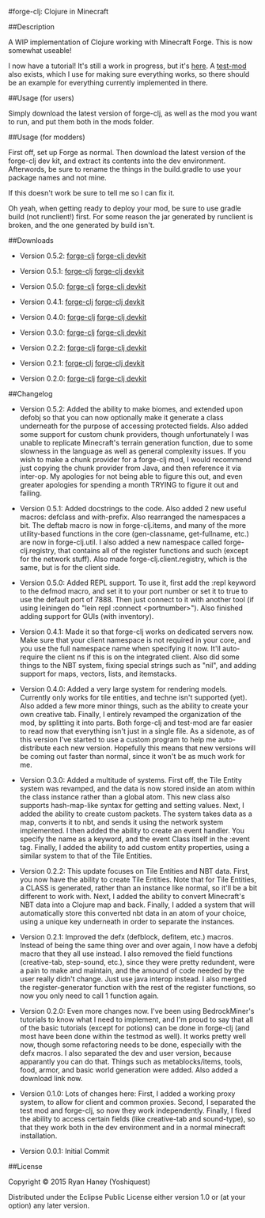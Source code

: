 #forge-clj: Clojure in Minecraft

##Description

A WIP implementation of Clojure working with Minecraft Forge. This is now somewhat useable!

I now have a tutorial! It's still a work in progress, but it's [here](https://github.com/yoshiquest/forge-clj/wiki "Tutorials"). A [test-mod](https://github.com/yoshiquest/test-mod "test-mod") also exists, which I use for making sure everything works, so there should be an example for everything currently implemented in there.

##Usage (for users)

Simply download the latest version of forge-clj, as well as the mod you want to run, and put them both in the mods folder.

##Usage (for modders)

First off, set up Forge as normal. Then download the latest version of the forge-clj dev kit, and extract its contents into the dev environment. Afterwords, be sure to rename the things in the build.gradle to use your package names and not mine.

If this doesn't work be sure to tell me so I can fix it.

Oh yeah, when getting ready to deploy your mod, be sure to use gradle build (not runclient!) first. For some reason the jar generated by runclient is broken, and the one generated by build isn't.

##Downloads

- Version 0.5.2: [forge-clj](http://bit.ly/1PeHOgA "forge-clj Version 0.5.2") [forge-clj devkit](http://bit.ly/1Qn55fh "forge-clj devkit Version 0.5.2")

- Version 0.5.1: [forge-clj](http://bit.ly/1PAHtpQ "forge-clj Version 0.5.1") [forge-clj devkit](http://bit.ly/1OJpv19 "forge-clj devkit Version 0.5.1")

- Version 0.5.0: [forge-clj](http://bit.ly/1GREeYa "forge-clj Version 0.5.0") [forge-clj devkit](http://bit.ly/1GREcQ4 "forge-clj devkit Version 0.5.0")

- Version 0.4.1: [forge-clj](http://bit.ly/1WZdeNA "forge-clj Version 0.4.1") [forge-clj devkit](http://bit.ly/1YgDtfB "forge-clj devkit Version 0.4.1")

- Version 0.4.0: [forge-clj](http://bit.ly/1GREpCN "forge-clj Version 0.4.0") [forge-clj devkit](http://bit.ly/1GREqXl "forge-clj devkit Version 0.4.0")

- Version 0.3.0: [forge-clj](http://bit.ly/1OJ2P3H "forge-clj Version 0.3.0") [forge-clj devkit](http://bit.ly/1MTJhbc "forge-clj devkit Version 0.3.0")

- Version 0.2.2: [forge-clj](http://bit.ly/1NCq8vM "forge-clj Version 0.2.2") [forge-clj devkit](http://bit.ly/1jsIHFC "forge-clj devkit Version 0.2.2")

- Version 0.2.1: [forge-clj](http://bit.ly/1WOmksN "forge-clj Version 0.2.1") [forge-clj devkit](http://bit.ly/1LmEj1n "forge-clj devkit Version 0.2.1")

- Version 0.2.0: [forge-clj](http://bit.ly/1FTJ5HO "forge-clj Version 0.2.0") [forge-clj devkit](http://bit.ly/1jOENra "forge-clj devkit Version 0.2.0")

##Changelog

- Version 0.5.2: Added the ability to make biomes, and extended upon defobj so that you can now optionally make it generate a class underneath for the purpose of accessing protected fields. Also added some support for custom chunk providers, though unfortunately I was unable to replicate Minecraft's terrain generation function, due to some slowness in the language as well as general complexity issues. If you wish to make a chunk provider for a forge-clj mod, I would recommend just copying the chunk provider from Java, and then reference it via inter-op. My apologies for not being able to figure this out, and even greater apologies for spending a month TRYING to figure it out and failing.

- Version 0.5.1: Added docstrings to the code. Also added 2 new useful macros: defclass and with-prefix. Also rearranged the namespaces a bit. The deftab macro is now in forge-clj.items, and many of the more utility-based functions in the core (gen-classname, get-fullname, etc.) are now in forge-clj.util. I also added a new namespace called forge-clj.registry, that contains all of the register functions and such (except for the network stuff). Also made forge-clj.client.registry, which is the same, but is for the client side.

- Version 0.5.0: Added REPL support. To use it, first add the :repl keyword to the defmod macro, and set it to your port number or set it to true to use the default port of 7888. Then just connect to it with another tool (if using leiningen do "lein repl :connect \<portnumber\>"). Also finished adding support for GUIs (with inventory).

- Version 0.4.1: Made it so that forge-clj works on dedicated servers now. Make sure that your client namespace is not required in your core, and you use the full namespace name when specifying it now. It'll auto-require the client ns if this is on the integrated client. Also did some things to the NBT system, fixing special strings such as "nil", and adding support for maps, vectors, lists, and itemstacks.

- Version 0.4.0: Added a very large system for rendering models. Currently only works for tile entities, and techne isn't supported (yet). Also added a few more minor things, such as the ability to create your own creative tab. Finally, I entirely revamped the organization of the mod, by splitting it into parts. Both forge-clj and test-mod are far easier to read now that everything isn't just in a single file. As a sidenote, as of this version I've started to use a custom program to help me auto-distribute each new version. Hopefully this means that new versions will be coming out faster than normal, since it won't be as much work for me.

- Version 0.3.0: Added a multitude of systems. First off, the Tile Entity system was revamped, and the data is now stored inside an atom within the class instance rather than a global atom. This new class also supports hash-map-like syntax for getting and setting values. Next, I added the ability to create custom packets. The system takes data as a map, converts it to nbt, and sends it using the network system implemented. I then added the ability to create an event handler. You specify the name as a keyword, and the event Class itself in the :event tag. Finally, I added the ability to add custom entity properties, using a similar system to that of the Tile Entities.

- Version 0.2.2: This update focuses on Tile Entities and NBT data. First, you now have the ability to create Tile Entities. Note that for Tile Entities, a CLASS is generated, rather than an instance like normal, so it'll be a bit different to work with. Next, I added the ability to convert Minecraft's NBT data into a Clojure map and back. Finally, I added a system that will automatically store this converted nbt data in an atom of your choice, using a unique key underneath in order to separate the instances.

- Version 0.2.1: Improved the defx (defblock, defitem, etc.) macros. Instead of being the same thing over and over again, I now have a defobj macro that they all use instead. I also removed the field functions (creative-tab, step-sound, etc.), since they were pretty redundent, were a pain to make and maintain, and the amound of code needed by the user really didn't change. Just use java interop instead. I also merged the register-generator function with the rest of the register functions, so now you only need to call 1 function again.

- Version 0.2.0: Even more changes now. I've been using BedrockMiner's tutorials to know what I need to implement, and I'm proud to say that all of the basic tutorials (except for potions) can be done in forge-clj (and most have been done within the testmod as well). It works pretty well now, though some refactoring needs to be done, especially with the defx macros. I also separated the dev and user version, because apparantly you can do that. Things such as metablocks/items, tools, food, armor, and basic world generation were added. Also added a download link now.

- Version 0.1.0: Lots of changes here: First, I added a working proxy system, to allow for client and common proxies. Second, I separated the test mod and forge-clj, so now they work independently. Finally, I fixed the ability to access certain fields (like creative-tab and sound-type), so that they work both in the dev environment and in a normal minecraft installation.

- Version 0.0.1: Initial Commit

##License

Copyright © 2015 Ryan Haney (Yoshiquest)

Distributed under the Eclipse Public License either version 1.0 or (at
your option) any later version.
